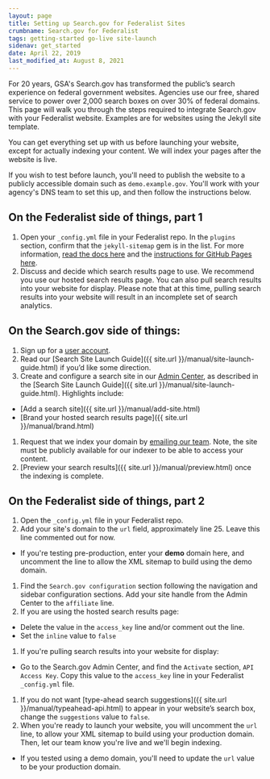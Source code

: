 ```yaml
---
layout: page
title: Setting up Search.gov for Federalist Sites
crumbname: Search.gov for Federalist
tags: getting-started go-live site-launch
sidenav: get_started
date: April 22, 2019
last_modified_at: August 8, 2021
---
```


For 20 years, GSA's Search.gov has transformed the public’s search experience on federal government websites. Agencies use our free, shared service to power over 2,000 search boxes on over 30% of federal domains. This page will walk you through the steps required to integrate Search.gov with your Federalist website. Examples are for websites using the Jekyll site template.

You can get everything set up with us before launching your website, except for actually indexing your content. We will index your pages after the website is live.

If you wish to test before launch, you'll need to publish the website to a publicly accessible domain such as `demo.example.gov`. You'll work with your agency's DNS team to set this up, and then follow the instructions below.

## On the Federalist side of things, part 1

1. Open your `_config.yml` file in your Federalist repo. In the `plugins` section, confirm that the `jekyll-sitemap` gem is in the list. For more information, [read the docs here](https://github.com/jekyll/jekyll-sitemap) and the [instructions for GitHub Pages here](https://help.github.com/en/articles/sitemaps-for-github-pages).
1. Discuss and decide which search results page to use. We recommend you use our hosted search results page. You can also pull search results into your website for display. Please note that at this time, pulling search results into your website will result in an incomplete set of search analytics.

## On the Search.gov side of things:

1. Sign up for a [user account](https://search.usa.gov/signup).
1. Read our [Search Site Launch Guide]({{ site.url }}/manual/site-launch-guide.html) if you’d like some direction.
1. Create and configure a search site in our [Admin Center](https://search.usa.gov/sites), as described in the [Search Site Launch Guide]({{ site.url }}/manual/site-launch-guide.html). Highlights include:
  * [Add a search site]({{ site.url }}/manual/add-site.html)
  * [Brand your hosted search results page]({{ site.url }}/manual/brand.html)
1. Request that we index your domain by [emailing our team](mailto:search@support.digitalgov.gov). Note, the site must be publicly available for our indexer to be able to access your content.
1. [Preview your search results]({{ site.url }}/manual/preview.html) once the indexing is complete.

## On the Federalist side of things, part 2

1. Open the `_config.yml` file in your Federalist repo.
1. Add your site's domain to the `url` field, approximately line 25. Leave this line commented out for now.
  * If you're testing pre-production, enter your **demo** domain here, and uncomment the line to allow the XML sitemap to build using the demo domain. 
1. Find the `Search.gov configuration` section following the navigation and sidebar configuration sections. Add your site handle from the Admin Center to the `affiliate` line.
1. If you are using the hosted search results page:
  * Delete the value in the `access_key` line and/or comment out the line.
  * Set the `inline` value to `false`
1. If you're pulling search results into your website for display:
  * Go to the Search.gov Admin Center, and find the `Activate` section, `API Access Key`. Copy this value to the `access_key` line in your Federalist `_config.yml` file.
1. If you do not want [type-ahead search suggestions]({{ site.url }}/manual/typeahead-api.html) to appear in your website’s search box, change the `suggestions` value to `false`.
1. When you're ready to launch your website, you will uncomment  the `url` line, to allow your XML sitemap to build using your production domain. Then, let our team know you're live and we'll begin indexing.
  * If you tested using a demo domain, you'll need to update the `url` value to be your production domain.

